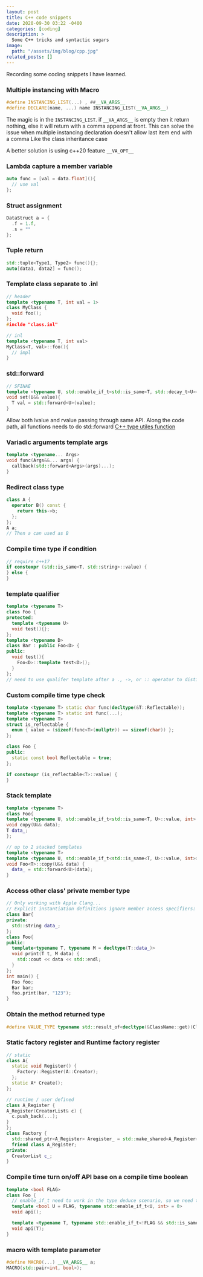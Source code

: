 ```yaml
---
layout: post
title: C++ code snippets
date: 2020-09-30 03:22 -0400
categories: [coding]
description: > 
  Some C++ tricks and syntactic sugars
image:
  path: "/assets/img/blog/cpp.jpg"
related_posts: []
---
```


Recording some coding snippets I have learned.  

### Multiple instancing with Macro
```c++
#define INSTANCING_LIST(...) , ##__VA_ARGS__
#define DECLARE(name, ...) name INSTANCING_LIST(__VA_ARGS__)
```
The magic is in the `INSTANCING_LIST`. if `__VA_ARGS__` is empty then it return nothing, 
else it will return with a comma append at front. This can solve the issue when multiple instancing declaration doesn't allow last item end with a comma
Like the class inheritance case

A better solution is using c++20 feature `__VA_OPT__`

### Lambda capture a member variable
```c++
auto func = [val = data.float](){
  // use val
};
```

### Struct assignment
```c++
DataStruct a = {
  .f = 1.f,
  .s = ""
};
```

### Tuple return
```c++
std::tuple<Type1, Type2> func(){};
auto[data1, data2] = func();
```

### Template class separate to .inl 
```c++
// header
template <typename T, int val = 1>
class MyClass {
  void foo();
};
#inclde "class.inl"

// inl
template <typename T, int val>
MyClass<T, val>::foo(){
  // impl
}
```

### std::forward
```c++
// SFINAE
template <typename U, std::enable_if_t<std::is_same<T, std::decay_t<U>>::value, int> = 0>
void set(U&& value){
  T val = std::forward<U>(value);
}
```
Allow both lvalue and rvalue passing through same API. Along the code path, all functions needs to do std::forward
[C++ type utiles function](https://en.cppreference.com/w/cpp/types)


### Variadic arguments template args
```c++
template <typename... Args>
void func(Args&&... args) {
  callback(std::forward<Args>(args)...);
}
```

### Redirect class type
```c++
class A {
  operator B() const {
    return this->b;
  };
};
A a;
// Then a can used as B
```

### Compile time type if condition
```c++
// require c++17
if constexpr (std::is_same<T, std::string>::value) {
} else {
}
```

### template qualifier
```c++
template <typename T>
class Foo {
protected:
  template <typename U>
  void test(){};
};
template <typename D>
class Bar : public Foo<D> {
public:
  void test(){
    Foo<D>::template test<D>();
  }
};
// need to use qualifer template after a ., ->, or :: operator to distinguish member template
```

### Custom compile time type check
```c++
template <typename T> static char func(decltype(&T::Reflectable));
template <typename T> static int func(...);
template <typename T>
struct is_reflectable {
  enum { value = (sizeof(func<T>(nullptr)) == sizeof(char)) };
};

class Foo {
public:
  static const bool Reflectable = true;
};

if constexpr (is_reflectable<T>::value) {
}
```

### Stack template
```c++
template <typename T>
class Foo{
template <typename U, std::enable_if_t<std::is_same<T, U>::value, int> = 0>
void copy(U&& data);
T data_;
};

// up to 2 stacked templates
template <typename T>
template <typename U, std::enable_if_t<std::is_same<T, U>::value, int>>
void Foo<T>::copy(U&& data) {
  data_ = std::forward<U>(data);
}
```

### Access other class' private member type
```c++
// Only working with Apple Clang...
// Explicit instantiation definitions ignore member access specifiers: parameter types and return types may be private
class Bar{
private:
  std::string data_;
};
class Foo{
public:
  template<typename T, typename M = decltype(T::data_)>
  void print(T t, M data) {
    std::cout << data << std::endl;
  }
};
int main() {
  Foo foo;
  Bar bar;
  foo.print(bar, "123");
}
```

### Obtain the method returned type
```c++
#define VALUE_TYPE typename std::result_of<decltype(&ClassName::get)(Classname)>::type
```

### Static factory register and Runtime factory register
```c++
// static
class A{
  static void Register() {
    Factory::Register(A::Creator);
  };
  static A* Create();
};

// runtime / user defined
class A_Register {
A_Register(CreatorList& c) {
  c.push_back(...);
}
};
class Factory {
  std::shared_ptr<A_Register> Aregister_ = std::make_shared<A_Register>(c_);
  friend class A_Register;
private:
  CreatorList c_;
}
```

### Compile time turn on/off API base on a compile time boolean
```c++
template <bool FLAG>
class Foo {
  // enable_if_t need to work in the type deduce scenario, so we need to use a buffer bool to avoid direct inference
  template <bool U = FLAG, typename std::enable_if_t<U, int> = 0>
  void api();

  template <typename T, typename std::enable_if_t<!FLAG && std::is_same<T, bool>, int> = 0>
  void api(T);
}
```

### macro with template parameter
```c++
#define MACRO(...) __VA_ARGS__ a;
MACRO(std::pair<int, bool>);
```